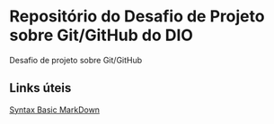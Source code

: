 # Repositório do Desafio de Projeto sobre Git/GitHub do DIO
Desafio de projeto sobre Git/GitHub

## Links úteis
[Syntax Basic MarkDown](https://www.markdownguide.org/basic-syntax/)
